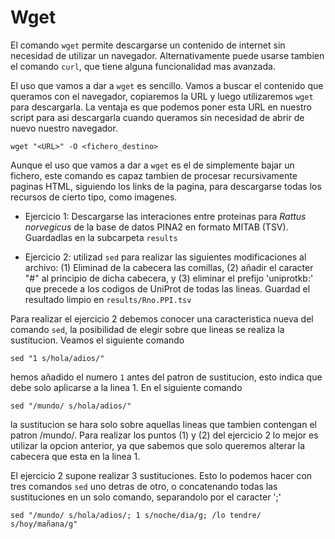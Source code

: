 Wget
====

El comando `wget` permite descargarse un contenido de internet sin necesidad de
utilizar un navegador. Alternativamente puede usarse tambien el comando `curl`,
que tiene alguna funcionalidad mas avanzada. 

El uso que vamos a dar a `wget` es sencillo. Vamos a buscar el contenido que
queramos con el navegador, copiaremos la URL y luego utilizaremos `wget` para
descargarla. La ventaja es que podemos poner esta URL en nuestro script para
asi descargarla cuando queramos sin necesidad de abrir de nuevo nuestro
navegador. 

`wget "<URL>" -O <fichero_destino>`

Aunque el uso que vamos a dar a `wget` es el de simplemente bajar un fichero,
este comando es capaz tambien de procesar recursivamente paginas HTML,
siguiendo los links de la pagina, para descargarse todas los recursos de cierto
tipo, como imagenes. 

* Ejercicio 1: Descargarse las interaciones entre proteinas para _Rattus
  norvegicus_ de la base de datos PINA2 en formato MITAB (TSV). Guardadlas en 
  la subcarpeta `results`

* Ejercicio 2: utilizad `sed` para realizar las siguientes modificaciones al
  archivo: (1) Eliminad de la cabecera las comillas, (2) añadir el caracter "#"
  al principio de dicha cabecera, y (3) eliminar el prefijo 'uniprotkb:' que
  precede a los codigos de UniProt de todas las lineas. Guardad el resultado
  limpio en `results/Rno.PPI.tsv`

Para realizar el ejercicio 2 debemos conocer una caracteristica nueva del
comando `sed`, la posibilidad de elegir sobre que lineas se realiza la
sustitucion. Veamos el siguiente comando

`sed "1 s/hola/adios/"`

hemos añadido el numero `1` antes del patron de sustitucion, esto indica que
debe solo aplicarse a la linea 1. En el siguiente comando

`sed "/mundo/ s/hola/adios/"`

la sustitucion se hara solo sobre aquellas lineas que tambien contengan el
patron /mundo/. Para realizar los puntos (1) y (2) del ejercicio 2 lo mejor es
utilizar la opcion anterior, ya que sabemos que solo queremos alterar la
cabecera que esta en la linea 1.

El ejercicio 2 supone realizar 3 sustituciones. Esto lo podemos hacer con
tres comandos `sed` uno detras de otro, o concatenando todas las sustituciones
en un solo comando, separandolo por el caracter ';'

`sed "/mundo/ s/hola/adios/; 1 s/noche/dia/g; /lo tendre/ s/hoy/mañana/g"`

